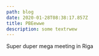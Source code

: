 ```yaml
---
path: blog
date: 2020-01-28T08:38:17.857Z
title: PBEewwe
description: some textrwew
---
```

Super duper mega meeting in Riga
